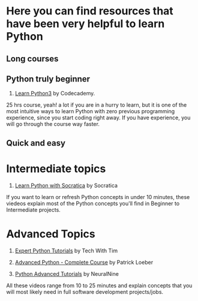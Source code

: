# Here you can find resources that have been very helpful to learn Python


## Long courses
## Python truly beginner

1. [Learn Python3](https://www.codecademy.com/learn/learn-python-3) by Codecademy.

25 hrs course, yeah! a lot if you are in a hurry to learn, but it is one of the most intuitive ways to learn Python with zero previous programming experience, since you start coding right away. If you have experience, you will go through the course way faster. 

## Quick and easy
# Intermediate topics
1. [Learn Python with Socratica](https://www.youtube.com/watch?v=bY6m6_IIN94&list=PLi01XoE8jYohWFPpC17Z-wWhPOSuh8Er-&ab_channel=Socratica) by Socratica

If you want to learn or refresh Python concepts in under 10 minutes, these viedeos explain most of the Python concepts you'll find in Beginner to Intermediate projects.  

# Advanced Topics
1. [Expert Python Tutorials](https://www.youtube.com/playlist?list=PLzMcBGfZo4-kwmIcMDdXSuy_wSqtU-xDP) by Tech With Tim

2. [Advanced Python - Complete Course](https://www.youtube.com/playlist?list=PLqnslRFeH2UqLwzS0AwKDKLrpYBKzLBy2) by Patrick Loeber

3. [Python Advanced Tutorials](https://www.youtube.com/playlist?list=PL7yh-TELLS1FuqLSjl5bgiQIEH25VEmIc) by NeuralNine


All these videos range from 10 to 25 minutes and explain concepts that you will most likely need in full software development projects/jobs. 